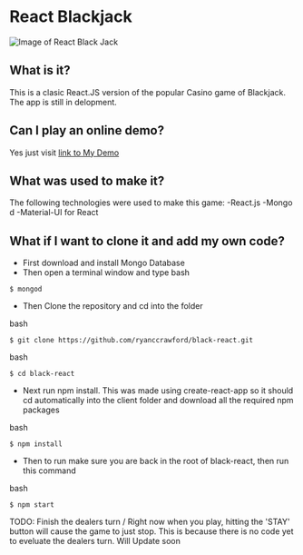 # React Blackjack

![Image of React Black Jack](http://ryancrawford.me/assets/img/black-jack-react-game.JPG)


## What is it?
This is a clasic React.JS version of the popular Casino game of Blackjack. The app is still in delopment. 

## Can I play an online demo?
Yes just visit [link to My Demo](https://blackjack-node.herokuapp.com/gamescreen)



## What was used to make it?
The following technologies were used to make this game:
  -React.js
  -Mongo d
  -Material-UI for React
  
## What if I want to clone it and add my own code?

- First download and install Mongo Database
- Then open a terminal window and type
bash
```
$ mongod
```
- Then Clone the repository and cd into the folder

bash
```
$ git clone https://github.com/ryanccrawford/black-react.git
```
bash
```
$ cd black-react
```

- Next run npm install. This was made using create-react-app so it should cd automatically into the client folder and download all the required npm packages

bash
```
$ npm install
```
- Then to run make sure you are back in the root of black-react, then run this command

bash
```
$ npm start
```


TODO:
Finish the dealers turn / Right now when you play, hitting the 'STAY' button will cause the game to just stop. This is because there is no code yet to eveluate the dealers turn.
Will Update soon
